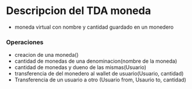# Descripcion del TDA moneda 
- moneda virtual con nombre y cantidad guardado en un monedero

### Operaciones
- creacion de una moneda()
- cantidad de monedas de una denominacion(nombre de la moneda)
- cantidad de monedas y dueno de las mismas(Usuario)
- transferencia de del monedero al wallet de usuario(Usuario, cantidad)
- Transferencia de un usuario a otro (Usuario from, Usaurio to, cantidad)

